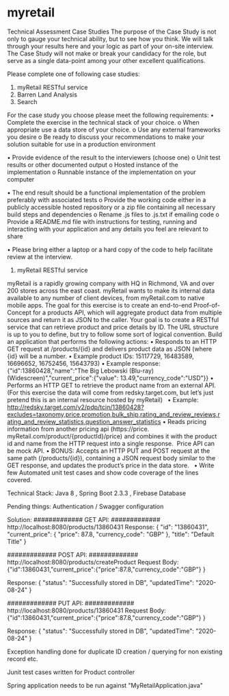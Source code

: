 # myretail
 
Technical Assessment Case Studies
The purpose of the Case Study is not only to gauge your technical ability, but to see how you think.  We will talk through your results here and your logic as part of your on-site interview.  The Case Study will not make or break your candidacy for the role, but serve as a single data-point among your other excellent qualifications.  

Please complete one of following case studies:
1.	myRetail RESTful service
2.	Barren Land Analysis
3.	Search

For the case study you choose please meet the following requirements:
•	Complete the exercise in the technical stack of your choice.
o	When appropriate use a data store of your choice.
o	Use any external frameworks you desire
o	Be ready to discuss your recommendations to make your solution suitable for use in a production environment 

•	Provide evidence of the result to the interviewers (choose one)
o	Unit test results or other documented output
o	Hosted instance of the implementation
o	Runnable instance of the implementation on your computer

•	The end result should be a functional implementation of the problem preferably with associated tests
o	Provide the working code either in a publicly accessible hosted repository or a zip file containing all necessary build steps and dependencies
o	Rename .js files to .js.txt if emailing code
o	Provide a README.md file with instructions for testing, running and interacting with your application and any details you feel are relevant to share

•	Please bring either a laptop or a hard copy of the code to help facilitate review at the interview.
1.	myRetail RESTful service

myRetail is a rapidly growing company with HQ in Richmond, VA and over 200 stores across the east coast. myRetail wants to make its internal data available to any number of client devices, from myRetail.com to native mobile apps. 
The goal for this exercise is to create an end-to-end Proof-of-Concept for a products API, which will aggregate product data from multiple sources and return it as JSON to the caller. 
Your goal is to create a RESTful service that can retrieve product and price details by ID. The URL structure is up to you to define, but try to follow some sort of logical convention.
Build an application that performs the following actions: 
•	Responds to an HTTP GET request at /products/{id} and delivers product data as JSON (where {id} will be a number. 
•	Example product IDs: 15117729, 16483589, 16696652, 16752456, 15643793) 
•	Example response: {"id":13860428,"name":"The Big Lebowski (Blu-ray) (Widescreen)","current_price":{"value": 13.49,"currency_code":"USD"}}
•	Performs an HTTP GET to retrieve the product name from an external API. (For this exercise the data will come from redsky.target.com, but let’s just pretend this is an internal resource hosted by myRetail)  
•	Example: http://redsky.target.com/v2/pdp/tcin/13860428?excludes=taxonomy,price,promotion,bulk_ship,rating_and_review_reviews,rating_and_review_statistics,question_answer_statistics
•	Reads pricing information from another pricing api (https://price. myRetail.com/product/{productId}/price) and combines it with the product id and name from the HTTP request into a single response.  Price API can be mock API. 
•	BONUS: Accepts an HTTP PUT and POST request at the same path (/products/{id}), containing a JSON request body similar to the GET response, and updates the product’s price in the data store.  
•	Write few Automated unit test cases and show code coverage of the lines covered.   


Technical Stack:
Java 8 , Spring Boot 2.3.3 , Firebase Database 

Pending things: Authentication / Swagger configuration

Solution:
#############
GET API: 
#############
http://localhost:8080/products/13860431 
Response: {
    "id": "13860431",
    "current_price": {
        "price": 87.8,
        "currency_code": "GBP"
    },
    "title": "Default Title"
}


#############
POST API: 
#############
http://localhost:8080/products/createProduct 
Request Body:  {"id":13860431,"current_price":{"price":87.8,"currency_code":"GBP"} }

Response: {
    "status": "Successfully stored in DB",
    "updatedTime": "2020-08-24"
}

#############
PUT API: 
#############
http://localhost:8080/products/13860431
Request Body:  {"id":13860431,"current_price":{"price":87.8,"currency_code":"GBP"} }

Response: {
    "status": "Successfully stored in DB",
    "updatedTime": "2020-08-24"
}


Exception handling done for duplicate ID creation / querying for non existing record etc.

Junit test cases written for Product controller

Spring application needs to be run against "MyRetailApplication.java"

